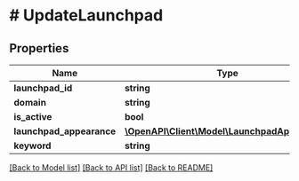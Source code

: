 # # UpdateLaunchpad

## Properties

Name | Type | Description | Notes
------------ | ------------- | ------------- | -------------
**launchpad_id** | **string** |  | [optional]
**domain** | **string** |  | [optional]
**is_active** | **bool** |  |
**launchpad_appearance** | [**\OpenAPI\Client\Model\LaunchpadAppearance**](.md) |  | [optional]
**keyword** | **string** |  | [optional]

[[Back to Model list]](../../README.md#models) [[Back to API list]](../../README.md#endpoints) [[Back to README]](../../README.md)
